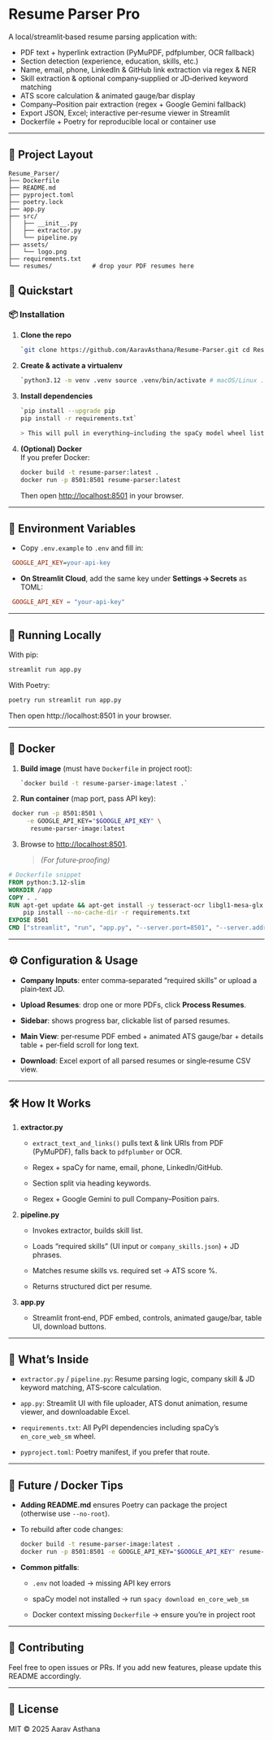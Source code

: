 # Resume Parser Pro

A local/streamlit‐based resume parsing application with:

- PDF text + hyperlink extraction (PyMuPDF, pdfplumber, OCR fallback)  
- Section detection (experience, education, skills, etc.)  
- Name, email, phone, LinkedIn & GitHub link extraction via regex & NER  
- Skill extraction & optional company‑supplied or JD‑derived keyword matching  
- ATS score calculation & animated gauge/bar display  
- Company–Position pair extraction (regex + Google Gemini fallback)  
- Export JSON, Excel; interactive per‑resume viewer in Streamlit  
- Dockerfile + Poetry for reproducible local or container use  

---

## 📁 Project Layout

```text
Resume_Parser/
├── Dockerfile
├── README.md
├── pyproject.toml
├── poetry.lock
├── app.py
├── src/
│   ├── __init__.py
│   ├── extractor.py
│   └── pipeline.py
├── assets/
│   └── logo.png
├── requirements.txt
└── resumes/           # drop your PDF resumes here
```
## 🚀 Quickstart

### 📦 Installation

1.  **Clone the repo**
    
    ```bash
    `git clone https://github.com/AaravAsthana/Resume-Parser.git cd Resume-Parser` 
    ```
2.  **Create & activate a virtualenv**
    
    ```bash
    `python3.12 -m venv .venv source .venv/bin/activate # macOS/Linux .venv\Scripts\activate # Windows PowerShell` 
    ```
3.  **Install dependencies**
    
    ```bash
    `pip install --upgrade pip
    pip install -r requirements.txt` 
    
    > This will pull in everything—including the spaCy model wheel listed in `requirements.txt`—so you won’t need to manually `python -m spacy download en_core_web_sm`.
    ```
4.  **(Optional) Docker**  
    If you prefer Docker:
    
    ```bash
    docker build -t resume-parser:latest .
    docker run -p 8501:8501 resume-parser:latest 
    ```
    Then open [http://localhost:8501](http://localhost:8501) in your browser.
    

----------

## 🔑 Environment Variables

-   Copy `.env.example` to `.env` and fill in:
    
   ``` ini    
    GOOGLE_API_KEY=your-api-key 
  ```  
-   **On Streamlit Cloud**, add the same key under **Settings → Secrets** as TOML:
    
 ```toml
  GOOGLE_API_KEY = "your-api-key"
 ```
----------
## 🚀 Running Locally

With pip:

```bash
streamlit run app.py
```

With Poetry:
```bash
poetry run streamlit run app.py
```
Then open http://localhost:8501 in your browser. 

----------

## 🐳 Docker

1.  **Build image** (must have `Dockerfile` in project root):
    
    ```bash
    `docker build -t resume-parser-image:latest .` 
    ```
2.  **Run container** (map port, pass API key):
    
   ```bash
    docker run -p 8501:8501 \
	    -e GOOGLE_API_KEY="$GOOGLE_API_KEY" \
	     resume-parser-image:latest 
```
3.  Browse to [http://localhost:8501](http://localhost:8501).

    > _(For future‐proofing)_

```dockerfile
# Dockerfile snippet
FROM python:3.12-slim
WORKDIR /app
COPY . .
RUN apt-get update && apt-get install -y tesseract-ocr libgl1-mesa-glx && \
    pip install --no-cache-dir -r requirements.txt
EXPOSE 8501
CMD ["streamlit", "run", "app.py", "--server.port=8501", "--server.address=0.0.0.0"] 
```

----------

## ⚙️ Configuration & Usage

-   **Company Inputs**: enter comma‑separated “required skills” or upload a plain‑text JD.
    
-   **Upload Resumes**: drop one or more PDFs, click **Process Resumes**.
    
-   **Sidebar**: shows progress bar, clickable list of parsed resumes.
    
-   **Main View**: per‑resume PDF embed + animated ATS gauge/bar + details table + per‑field scroll for long text.
    
-   **Download**: Excel export of all parsed resumes or single‑resume CSV view.
    

----------

## 🛠️ How It Works

1.  **extractor.py**
    
    -   `extract_text_and_links()` pulls text & link URIs from PDF (PyMuPDF), falls back to `pdfplumber` or OCR.
        
    -   Regex + spaCy for name, email, phone, LinkedIn/GitHub.
        
    -   Section split via heading keywords.
        
    -   Regex + Google Gemini to pull Company–Position pairs.
        
2.  **pipeline.py**
    
    -   Invokes extractor, builds skill list.
        
    -   Loads “required skills” (UI input or `company_skills.json`) + JD phrases.
        
    -   Matches resume skills vs. required set → ATS score %.
        
    -   Returns structured dict per resume.
        
3.  **app.py**
    
    -   Streamlit front‑end, PDF embed, controls, animated gauge/bar, table UI, download buttons.
        

----------
## 📝 What’s Inside

- `extractor.py` / `pipeline.py`: Resume parsing logic, company skill & JD keyword matching, ATS‑score calculation.

- `app.py`: Streamlit UI with file uploader, ATS donut animation, resume viewer, and downloadable Excel.

- `requirements.txt`: All PyPI dependencies including spaCy’s `en_core_web_sm` wheel.

- `pyproject.toml`: Poetry manifest, if you prefer that route.
----------
## 📝 Future / Docker Tips

-   **Adding README.md** ensures Poetry can package the project (otherwise use `--no-root`).
    
-   To rebuild after code changes:
    
    ```bash
    docker build -t resume-parser-image:latest .
    docker run -p 8501:8501 -e GOOGLE_API_KEY="$GOOGLE_API_KEY" resume-parser-image:latest 
    ```
-   **Common pitfalls**:
    
    -   `.env` not loaded → missing API key errors
        
    -   spaCy model not installed → run `spacy download en_core_web_sm`
        
    -   Docker context missing `Dockerfile` → ensure you’re in project root
        

----------
## 🤝 Contributing
Feel free to open issues or PRs. If you add new features, please update this README accordingly.

----------
## 📄 License

MIT © 2025 Aarav Asthana
